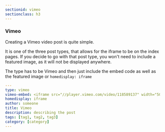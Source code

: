 ```yaml
---
sectionid: vimeo
sectionclass: h3
---
```

### Vimeo

Creating a Vimeo video post is quite simple.

It is one of the three post types, that allows for the iframe to be on the index pages. If you decide to go with that post type, you won't need to include a featured image, as it will not be displayed anywhere.

The type has to be Vimeo and then just include the embed code as well as the featured image or `homedisplay: iframe`

```yml
---
type: vimeo
vimeo-embed: <iframe src="//player.vimeo.com/video/118589137" width="500" height="281" frameborder="0" webkitallowfullscreen mozallowfullscreen allowfullscreen></iframe>
homedisplay: iframe
author: someone
title: Vimeo
description: describing the post
tags: [tag1, tag2, tag3]
category: [category]
---
```